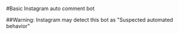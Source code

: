 #Basic Instagram auto comment bot

##Warning: Instagram may detect this bot as "Suspected automated behavior"
